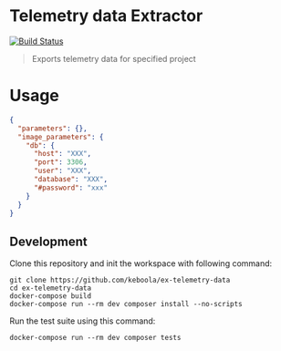 # Telemetry data Extractor

[![Build Status](https://travis-ci.com/keboola/ex-telemetry-data.svg?branch=master)](https://travis-ci.com/keboola/ex-telemetry-data)

> Exports telemetry data for specified project 

# Usage

```json
{
  "parameters": {},
  "image_parameters": {
    "db": {
      "host": "XXX",
      "port": 3306,
      "user": "XXX",
      "database": "XXX",
      "#password": "xxx"
    }
  }
}
```

## Development
 
Clone this repository and init the workspace with following command:

```
git clone https://github.com/keboola/ex-telemetry-data
cd ex-telemetry-data
docker-compose build
docker-compose run --rm dev composer install --no-scripts
```

Run the test suite using this command:

```
docker-compose run --rm dev composer tests
```
